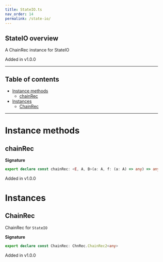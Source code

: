 ```yaml
---
title: StateIO.ts
nav_order: 14
permalink: /state-io/
---
```


## StateIO overview

A ChainRec instance for StateIO

Added in v1.0.0

---

<h2 class="text-delta">Table of contents</h2>

- [Instance methods](#instance-methods)
  - [chainRec](#chainrec)
- [Instances](#instances)
  - [ChainRec](#chainrec)

---

# Instance methods

## chainRec

**Signature**

```ts
export declare const chainRec: <E, A, B>(a: A, f: (a: A) => any) => any
```

Added in v1.0.0

# Instances

## ChainRec

ChainRec for `StateIO`

**Signature**

```ts
export declare const ChainRec: ChnRec.ChainRec2<any>
```

Added in v1.0.0
